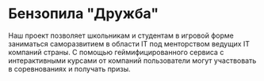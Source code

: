 # Бензопила "Дружба"
Наш проект позволяет школьникам и студентам в игровой форме заниматься саморазвитием в области IT под менторством 
ведущих IT компаний страны. C помощью геймифицированного сервиса с интерактивными курсами от компаний пользователи 
могут участвовать в соревнованиях и получать призы.
